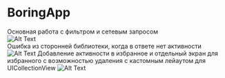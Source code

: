 # BoringApp
Основная работа с фильтром и сетевым запросом\
![Alt Text](https://i.imgur.com/OyM7WnT.gif)
\
Ошибка из сторонней библиотеки, когда в ответе нет активности\
![Alt Text](https://i.imgur.com/75ej9DL.gif)
Добавление активности в избранное и отдельный экран для избранного с возможностью удаления с кастомным лейаутом для UICollectionView
![Alt Text](https://i.imgur.com/CCDxW8l.gif)
